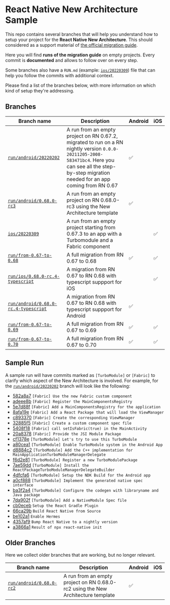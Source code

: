 # React Native New Architecture Sample

This repo contains several branches that will help you understand how to setup your project for the **React Native New Architecture**. This should considered as a support material of [the official migration guide](https://reactnative.dev/docs/next/new-architecture-intro).

Here you will find **runs of the migration guide** on empty projects. Every commit is **documented** and allows to follow over on every step.

Some branches also have a `RUN.md` (example: [`ios/20220309`](https://github.com/cortinico/RNNewArchitectureApp/blob/ios/20220309/RUN.md)) file that can help you follow the commits with additional context.

Please find a list of the branches below, with more information on which kind of setup they're addressing.

## Branches

| Branch name | Description | Android | iOS |
| --- | --- | --- | --- |
| [`run/android/20220202`](https://github.com/cortinico/RNNewArchitectureApp/commits/run/android/20220202) | A run from an empty project on RN 0.67.2, migrated to run on a RN nightly version `0.0.0-20211205-2008-583471bc4`. Here you can see all the step-by-step migration needed for an app coming from RN 0.67 | ✅ | |
| [`run/android/0.68.0-rc3`](https://github.com/cortinico/RNNewArchitectureApp/commits/run/android/0.68.0-rc3) | A run from an empty project on RN 0.68.0-rc3 using the New Architecture template | ✅ | |
| [`ios/20220309`](https://github.com/cortinico/RNNewArchitectureApp/commits/ios/20220309) | A run from an empty project starting from 0.67.3 to an app with a Turbomodule and a Fabric component | | ✅ |
| [`run/from-0.67-to-0.68`](https://github.com/react-native-community/RNNewArchitectureApp/tree/run/from-0.67-to-0.68) | A full migration from RN 0.67 to 0.68 | ✅ | ✅ |
| [`run/ios/0.68.0-rc.4-typescript`](https://github.com/react-native-community/RNNewArchitectureApp/tree/run/ios/0.68.0-rc.4-typescript) | A migration from RN 0.67 to RN 0.68 with typescript suppport for iOS | | ✅ |
| [`run/android/0.68.0-rc.4-typescript`](https://github.com/react-native-community/RNNewArchitectureApp/tree/run/android/0.68.0-rc.4-typescript) | A migration from RN 0.67 to RN 0.68 with typescript suppport for Android | ✅ | |
| [`run/from-0.67-to-0.69`](https://github.com/react-native-community/RNNewArchitectureApp/tree/run/from-0.67-to-0.69) | A full migration from RN 0.67 to 0.69 | ✅ | ✅ |
| [`run/from-0.67-to-0.70`](https://github.com/react-native-community/RNNewArchitectureApp/tree/run/from-0.67-to-0.70) | A full migration from RN 0.67 to 0.70 | ✅ | ✅ |

## Sample Run

A sample run will have commits marked as `[TurboModule]` or `[Fabric]` to clarify which aspect of the New Architecture is involved.
For example, for the [`run/android/20220202`](https://github.com/cortinico/RNNewArchitectureApp/commits/run/android/20220202) branch will look like the following:

* [582a8a7](https://github.com/cortinico/RNNewArchitectureApp/commit/582a8a7) `[Fabric] Use the new Fabric custom component`
* [adeee8b](https://github.com/cortinico/RNNewArchitectureApp/commit/adeee8b) `[Fabric] Register the MainComponentsRegistry`
* [5e7d88f](https://github.com/cortinico/RNNewArchitectureApp/commit/5e7d88f) `[Fabric] Add a MainComponentsRegistry for the application`
* [8afa19e](https://github.com/cortinico/RNNewArchitectureApp/commit/8afa19e) `[Fabric] Add a React Package that will load the ViewManager`
* [c893370](https://github.com/cortinico/RNNewArchitectureApp/commit/c893370) `[Fabric] Create the corresponding ViewManager`
* [32885f5](https://github.com/cortinico/RNNewArchitectureApp/commit/32885f5) `[Fabric] Create a custom component spec file`
* [5408f18](https://github.com/cortinico/RNNewArchitectureApp/commit/5408f18) `[Fabric] call setIsFabric(true) in the MainActivity`
* [20a8378](https://github.com/cortinico/RNNewArchitectureApp/commit/20a8378) `[Fabric] Provide the JSI Module Package`
* [cf1378e](https://github.com/cortinico/RNNewArchitectureApp/commit/cf1378e) `[TurboModule] Let's try to use this TurboModule`
* [a80cea1](https://github.com/cortinico/RNNewArchitectureApp/commit/a80cea1) `[TurboModule] Enable TurboModule system in the Android App`
* [d8884c2](https://github.com/cortinico/RNNewArchitectureApp/commit/d8884c2) `[TurboModule] Add the C++ implementation for MainApplicationTurboModuleManagerDelegate`
* [f6d2e81](https://github.com/cortinico/RNNewArchitectureApp/commit/f6d2e81) `[TurboModule] Register a new TurboModulePackage`
* [7ae59dd](https://github.com/cortinico/RNNewArchitectureApp/commit/7ae59dd) `[TurboModule] Install the ReactPackageTurboModuleManagerDelegateBuilder`
* [4dfcfa6](https://github.com/cortinico/RNNewArchitectureApp/commit/4dfcfa6) `[TurboModule] Setup the NDK Build for the Android app`
* [a0cf888](https://github.com/cortinico/RNNewArchitectureApp/commit/a0cf888) `[TurboModule] Implement the generated native spec interface`
* [ba3f2a4](https://github.com/cortinico/RNNewArchitectureApp/commit/ba3f2a4) `[TurboModule] Configure the codegen with libraryname and Java package`
* [7da902f](https://github.com/cortinico/RNNewArchitectureApp/commit/7da902f) `[TurboModule] Add a NativeModule Spec file`
* [cb0eceb](https://github.com/cortinico/RNNewArchitectureApp/commit/cb0eceb) `Setup the React Gradle Plugin`
* [66ca29b](https://github.com/cortinico/RNNewArchitectureApp/commit/66ca29b) `Build React Native from Source`
* [be102a1](https://github.com/cortinico/RNNewArchitectureApp/commit/be102a1) `Enable Hermes`
* [4357af9](https://github.com/cortinico/RNNewArchitectureApp/commit/4357af9) `Bump React Native to a nightly version`
* [a3866a1](https://github.com/cortinico/RNNewArchitectureApp/commit/a3866a1) `Result of npx react-native init`

## Older Branches

Here we collect older branches that are working, but no longer relevant.

| Branch name | Description | Android | iOS |
| --- | --- | --- | --- |
| [`run/android/0.68.0-rc2`](https://github.com/cortinico/RNNewArchitectureApp/commits/run/android/0.68.0-rc2) | A run from an empty project on RN 0.68.0-rc2 using the New Architecture template | ✅ | |
